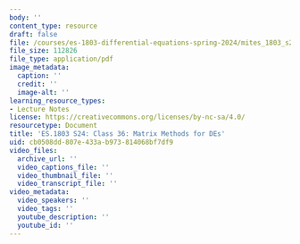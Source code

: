 ```yaml
---
body: ''
content_type: resource
draft: false
file: /courses/es-1803-differential-equations-spring-2024/mites_1803_s24_day36-notes.pdf
file_size: 112826
file_type: application/pdf
image_metadata:
  caption: ''
  credit: ''
  image-alt: ''
learning_resource_types:
- Lecture Notes
license: https://creativecommons.org/licenses/by-nc-sa/4.0/
resourcetype: Document
title: 'ES.1803 S24: Class 36: Matrix Methods for DEs'
uid: cb0508dd-807e-433a-b973-814068bf7df9
video_files:
  archive_url: ''
  video_captions_file: ''
  video_thumbnail_file: ''
  video_transcript_file: ''
video_metadata:
  video_speakers: ''
  video_tags: ''
  youtube_description: ''
  youtube_id: ''
---
```

